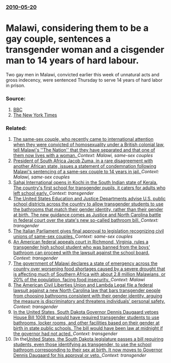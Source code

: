 ### [2010-05-20](/news/2010/05/20/index.md)

# Malawi, considering them to be a gay couple, sentences a transgender woman and a cisgender man to 14 years of hard labour. 

Two gay men in Malawi, convicted earlier this week of unnatural acts and gross indecency, were sentenced Thursday to serve 14 years of hard labor in prison.


### Source:

1. [BBC](http://news.bbc.co.uk/2/hi/world/africa/10130240.stm)
2. [The New York Times](http://www.nytimes.com/2010/05/21/world/africa/21malawi.html)

### Related:

1. [The same-sex couple, who recently came to international attention when they were convicted of homosexuality under a British colonial law, tell Malawi's ''The Nation'' that they have separated and that one of them now lives with a woman. ](/news/2010/06/9/the-same-sex-couple-who-recently-came-to-international-attention-when-they-were-convicted-of-homosexuality-under-a-british-colonial-law-te.md) _Context: Malawi, same-sex couples_
2. [President of South Africa Jacob Zuma, in a rare disagreement with another African state, issues a statement of condemnation following Malawi's sentencing of a same-sex couple to 14 years in jail. ](/news/2010/05/28/president-of-south-africa-jacob-zuma-in-a-rare-disagreement-with-another-african-state-issues-a-statement-of-condemnation-following-malawi.md) _Context: Malawi, same-sex couples_
3. [Sahaj International opens in Kochi in the South Indian state of Kerala. The country's first school for transgender pupils, it caters for adults who left school early. ](/news/2016/12/30/sahaj-international-opens-in-kochi-in-the-south-indian-state-of-kerala-the-country-s-first-school-for-transgender-pupils-it-caters-for-adu.md) _Context: transgender_
4. [The United States Education and Justice Departments advise U.S. public school districts across the country to allow transgender students to use the bathrooms that match their gender identity, rather than their gender at birth. The new guidance comes as  Justice and North Carolina battle in federal court over the state's new so-called bathroom bill. ](/news/2016/05/13/the-united-states-education-and-justice-departments-advise-u-s-public-school-districts-across-the-country-to-allow-transgender-students-to.md) _Context: transgender_
5. [The Italian Parliament gives final approval to legislation recognizing civil unions of same-sex couples. ](/news/2016/05/11/the-italian-parliament-gives-final-approval-to-legislation-recognizing-civil-unions-of-same-sex-couples.md) _Context: same-sex couples_
6. [An American federal appeals court in Richmond, Virginia, rules a transgender high school student who was banned from the boys' bathroom can proceed with the lawsuit against the school board. ](/news/2016/04/19/an-american-federal-appeals-court-in-richmond-virginia-rules-a-transgender-high-school-student-who-was-banned-from-the-boys-bathroom-can.md) _Context: transgender_
7. [The government of Malawi declares a state of emergency across the country over worsening food shortages caused by a severe drought that is affecting much of Southern Africa with about 2.8 million Malawians, or 20% of the population, facing food insecurity. ](/news/2016/04/13/the-government-of-malawi-declares-a-state-of-emergency-across-the-country-over-worsening-food-shortages-caused-by-a-severe-drought-that-is-a.md) _Context: Malawi_
8. [ The American Civil Liberties Union and Lambda Legal file a federal lawsuit against a new North Carolina law that bars transgender people from choosing bathrooms consistent with their gender identity,  arguing the measure is discriminatory and threatens individuals' personal safety. ](/news/2016/03/28/the-american-civil-liberties-union-and-lambda-legal-file-a-federal-lawsuit-against-a-new-north-carolina-law-that-bars-transgender-people-fr.md) _Context: transgender_
9. [In the United States, South Dakota Governor Dennis Daugaard vetoes House Bill 1008 that would  have required transgender students to use bathrooms, locker rooms, and other facilities based on their gender at birth in state public schools. The bill would have been law at midnight if the governor had not acted. ](/news/2016/03/1/in-the-united-states-south-dakota-governor-dennis-daugaard-vetoes-house-bill-1008-that-would-have-required-transgender-students-to-use-bat.md) _Context: transgender_
10. [In the[United States, the South Dakota legislature passes a bill requiring students, even those identifying as transgender, to use the school bathroom corresponding to their sex at birth. It now moves to Governor Dennis Daugaard for his approval or veto. ](/news/2016/02/17/in-the-united-states-the-south-dakota-legislature-passes-a-bill-requiring-students-even-those-identifying-as-transgender-to-use-the-schoo.md) _Context: transgender_
